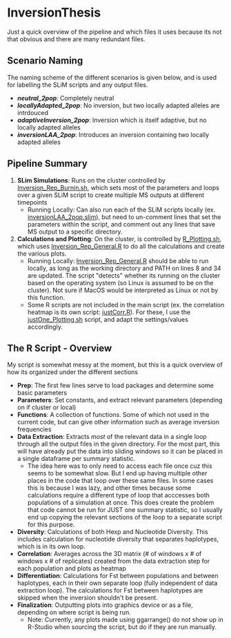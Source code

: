 # InversionThesis

Just a quick overview of the pipeline and which files it uses because its not that obvious and there are many redundant files.

## Scenario Naming
The naming scheme of the different scenarios is given below, and is used for labelling the SLiM scripts and any output files.

- ***neutral_2pop***: Completely neutral
- ***locallyAdapted_2pop***: No inversion, but two locally adapted alleles are intrdouced
- ***adaptiveInversion_2pop***: Inversion which is itself adaptive, but no locally adapted alleles
- ***inversionLAA_2pop***: Introduces an inversion containing two locally adapted alleles

## Pipeline Summary

1. **SLim Simulations**: Runs on the cluster controlled by [Inversion_Rep_Burnin.sh](Inversion_Rep_Burnin.sh), which sets most of the parameters and loops over a given SLiM script to create multiple MS outputs at different timepoints
    - Running Locally: Can also run each of the SLiM scripts locally (ex. [inversionLAA_2pop.slim](slim_scripts/inversionLAA_2pop.slim)), but need to un-comment lines that set the parameters within the script, and comment out any lines that save MS output to a specific directory.
2. **Calculations and Plotting**: On the cluster, is controlled by [R_Plotting.sh](R_Plotting.sh), which uses [Inversion_Rep_General.R](R_Scripts/Inversion_Rep_General.R) to do all the calculations and create the various plots.
    - Running Locally: [Inversion_Rep_General.R](R_Scripts/Inversion_Rep_General.R) should be able to run locally, as long as the working directory and PATH on lines 8 and 34 are updated. The script "detects" whether its running on the cluster based on the operating system (so Linux is assumed to be on the cluster). Not sure if MacOS would be interpreted as Linux or not by this function.
    - Some R scripts are not included in the main script (ex. the correlation heatmap is its own script: [justCorr.R](R_Scripts/justCorr.R)). For these, I use the [justOne_Plotting.sh](justOne_Plotting.sh) script, and adapt the settings/values accordingly.
    
## The R Script - Overview
My script is somewhat messy at the moment, but this is a quick overview of how its organized under the different sections
- **Prep**: The first few lines serve to load packages and determine some basic parameters
- **Parameters**: Set constants, and extract relevant parameters (depending on if cluster or local)
- **Functions**: A collection of functions. Some of which not used in the current code, but can give other information such as average inversion frequencies
- **Data Extraction**: Extracts *most* of the relevant data in a single loop through all the output files in the given directory. For the most part, this will have already put the data into sliding windows so it can be placed in a single dataframe per summary statistic.
    - The idea here was to only need to access each file once cuz this seems to be somewhat slow. But I end up having multiple other places in the code that loop over these same files. In some cases this is because I was lazy, and other times because some calculations require a different type of loop that acccesses both populations of a simulation at once. This does create the problem that code cannot be run for JUST one summary statistic, so I usually end up copying the relevant sections of the loop to a separate script for this purpose.
- **Diversity**: Calculations of both Hexp and Nucleotide Diversity. This includes calculation for nucleotide diversity that separates haplotypes, which is in its own loop.
- **Correlation**: Averages across the 3D matrix (# of windows x # of windows x # of replicates) created from the data extraction step for each population and plots as heatmap
- **Differentiation**: Calculations for Fst between populations and between haplotypes, each in their own separate loop (fully independent of data extraction loop). The calculations for Fst between haplotypes are skipped when the inversion shouldn't be present.
- **Finalization**: Outputting plots into graphics device or as a file, depending on where script is being run.
    - Note: Currently, any plots made using ggarrange() do not show up in R-Studio when sourcing the script, but do if they are run manually.
